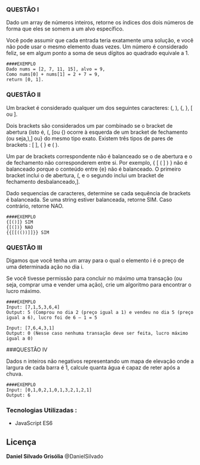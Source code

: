 ### QUESTÃO I

Dado um array de números inteiros, retorne os índices dos
dois números de forma que eles se somem a um alvo
específico.

Você pode assumir que cada entrada teria exatamente uma
solução, e você não pode usar o mesmo elemento duas
vezes.
Um número é considerado feliz, se em algum ponto a soma de seus dígitos ao quadrado equivale a 1.

```
####EXEMPLO
Dado nums = [2, 7, 11, 15], alvo = 9,
Como nums[0] + nums[1] = 2 + 7 = 9,
return [0, 1].
```

### QUESTÃO II

Um bracket é considerado qualquer um dos seguintes caracteres: (, ), {, }, [ ou ].

Dois brackets são considerados um par combinado se o bracket de abertura (isto
é, (, [ou {) ocorre à esquerda de um bracket de fechamento (ou seja,),] ou} do
mesmo tipo exato. Existem três tipos de pares de brackets : [ ], { } e ( ).

Um par de brackets correspondente não é balanceado se o de abertura e o de
fechamento não corresponderem entre si. Por exemplo, { [ ( ] ) } não é balanceado
porque o conteúdo entre {e} não é balanceado. O primeiro bracket inclui o de
abertura, (, e o segundo inclui um bracket de fechamento desbalanceado,].

Dado sequencias de caracteres, determine se cada sequência de brackets é
balanceada. Se uma string estiver balanceada, retorne SIM. Caso contrário, retorne
NAO.

```
####EXEMPLO
{[()]} SIM
{[(])} NAO
{{[[(())]]}} SIM
```

### QUESTÃO III

Digamos que você tenha um array para o qual o elemento i
é o preço de uma determinada ação no dia i.

Se você tivesse permissão para concluir no máximo uma
transação (ou seja, comprar uma e vender uma ação), crie
um algoritmo para encontrar o lucro máximo.

```
####EXEMPLO
Input: [7,1,5,3,6,4]
Output: 5 (Comprou no dia 2 (preço igual a 1) e vendeu no dia 5 (preço igual a 6), lucro foi de 6 – 1 = 5

Input: [7,6,4,3,1]
Output: 0 (Nesse caso nenhuma transação deve ser feita, lucro máximo igual a 0)
```


###QUESTÃO IV

Dados n inteiros não negativos representando um mapa de
elevação onde a largura de cada barra é 1, calcule quanta
água é capaz de reter após a chuva.

```
####EXEMPLO
Input: [0,1,0,2,1,0,1,3,2,1,2,1]
Output: 6
```

### Tecnologias Utilizadas :

* JavaScript ES6

Licença
----
**Daniel Silvado Grisólia** @DanielSilvado
